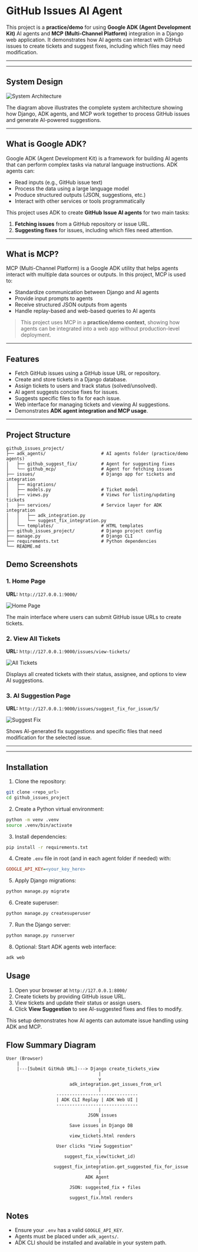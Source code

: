 # GitHub Issues AI Agent 

This project is a **practice/demo** for using **Google ADK (Agent Development Kit)** AI agents and **MCP (Multi-Channel Platform)** integration in a Django web application. It demonstrates how AI agents can interact with GitHub issues to create tickets and suggest fixes, including which files may need modification.

---

---

## System Design

![System Architecture](demo/GithubMCP-Tickets.png)

The diagram above illustrates the complete system architecture showing how Django, ADK agents, and MCP work together to process GitHub issues and generate AI-powered suggestions.

---



## What is Google ADK?

Google ADK (Agent Development Kit) is a framework for building AI agents that can perform complex tasks via natural language instructions. ADK agents can:
- Read inputs (e.g., GitHub issue text)
- Process the data using a large language model
- Produce structured outputs (JSON, suggestions, etc.)
- Interact with other services or tools programmatically

This project uses ADK to create **GitHub Issue AI agents** for two main tasks:
1. **Fetching issues** from a GitHub repository or issue URL.
2. **Suggesting fixes** for issues, including which files need attention.

---

## What is MCP?

MCP (Multi-Channel Platform) is a Google ADK utility that helps agents interact with multiple data sources or outputs. In this project, MCP is used to:
- Standardize communication between Django and AI agents
- Provide input prompts to agents
- Receive structured JSON outputs from agents
- Handle replay-based and web-based queries to AI agents

> This project uses MCP in a **practice/demo context**, showing how agents can be integrated into a web app without production-level deployment.

---

## Features

- Fetch GitHub issues using a GitHub issue URL or repository.
- Create and store tickets in a Django database.
- Assign tickets to users and track status (solved/unsolved).
- AI agent suggests concise fixes for issues.
- Suggests specific files to fix for each issue.
- Web interface for managing tickets and viewing AI suggestions.
- Demonstrates **ADK agent integration and MCP usage**.

---

## Project Structure

```
github_issues_project/
├── adk_agents/                     # AI agents folder (practice/demo agents)
│   ├── github_suggest_fix/         # Agent for suggesting fixes
│   └── github_mcp/                 # Agent for fetching issues
├── issues/                         # Django app for tickets and integration
│   ├── migrations/
│   ├── models.py                   # Ticket model
│   ├── views.py                    # Views for listing/updating tickets
│   ├── services/                   # Service layer for ADK integration
│   │   ├── adk_integration.py
│   │   └── suggest_fix_integration.py
│   └── templates/                  # HTML templates
├── github_issues_project/          # Django project config
├── manage.py                       # Django CLI
├── requirements.txt                # Python dependencies
└── README.md
```
## Demo Screenshots

### 1. Home Page
**URL:** `http://127.0.0.1:9000/`

![Home Page](demo/home.png)

The main interface where users can submit GitHub issue URLs to create tickets.

### 2. View All Tickets
**URL:** `http://127.0.0.1:9000/issues/view-tickets/`

![All Tickets](demo/all_tickets.png)

Displays all created tickets with their status, assignee, and options to view AI suggestions.

### 3. AI Suggestion Page
**URL:** `http://127.0.0.1:9000/issues/suggest_fix_for_issue/5/`

![Suggest Fix](demo/suggest_fix.png)

Shows AI-generated fix suggestions and specific files that need modification for the selected issue.

---
---

## Installation

1. Clone the repository:
```bash
git clone <repo_url>
cd github_issues_project
```

2. Create a Python virtual environment:
```bash
python -m venv .venv
source .venv/bin/activate
```

3. Install dependencies:
```bash
pip install -r requirements.txt
```

4. Create `.env` file in root (and in each agent folder if needed) with:
```ini
GOOGLE_API_KEY=<your_key_here>
```

5. Apply Django migrations:
```bash
python manage.py migrate
```

6. Create superuser:
```bash
python manage.py createsuperuser
```

7. Run the Django server:
```bash
python manage.py runserver
```

8. Optional: Start ADK agents web interface:
```bash
adk web
```

## Usage

1. Open your browser at `http://127.0.0.1:8000/`
2. Create tickets by providing GitHub issue URL.
3. View tickets and update their status or assign users.
4. Click **View Suggestion** to see AI-suggested fixes and files to modify.

This setup demonstrates how AI agents can automate issue handling using ADK and MCP.

## Flow Summary Diagram 

```
User (Browser)
    |
    |---[Submit GitHub URL]---> Django create_tickets_view
                                   |
                                   v
                        adk_integration.get_issues_from_url
                                   |
                   -------------------------------
                   | ADK CLI Replay | ADK Web UI |
                   -------------------------------
                                   |
                               JSON issues
                                   |
                        Save issues in Django DB
                                   |
                        view_tickets.html renders
                                   |
                   User clicks "View Suggestion"
                                   |
                      suggest_fix_view(ticket_id)
                                   |
                  suggest_fix_integration.get_suggested_fix_for_issue
                                   |
                              ADK Agent
                                   |
                        JSON: suggested_fix + files
                                   |
                        suggest_fix.html renders
```

## Notes

- Ensure your `.env` has a valid `GOOGLE_API_KEY`.
- Agents must be placed under `adk_agents/`.
- ADK CLI should be installed and available in your system path.